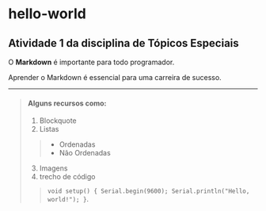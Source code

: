 # hello-world
## Atividade 1 da disciplina de Tópicos Especiais

O **Markdown** é importante para todo programador.

Aprender o Markdown é essencial para uma carreira de sucesso.
____
> #### Alguns recursos como:
>
> 1.  Blockquote
> 2.  Listas 
>>  *  Ordenadas
>>  *  Não Ordenadas
> 3. Imagens
> 4. trecho de código
>>  `void setup()
>>{
>>        Serial.begin(9600);
>>        Serial.println("Hello, world!");
>>}`.
